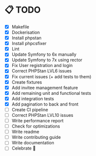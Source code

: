 # 📋  TODO 

- [X] Makefile
- [X] Dockerisation
- [X] Install phpstan
- [X] Install phpcsfixer
- [X] Lint
- [X] Update Symfony to 6x manually
- [X] Update Symfony to 7x using rector
- [X] Fix User registration and login
- [X] Correct PHPStan LVL6 issues
- [X] Fix current issues (+ add tests to them)
- [X] Create fixtures
- [X] Add invitee management feature
- [X] Add remaining unit and functional tests
- [X] Add integration tests
- [X] Add pagination to back and front
- [ ] Create CI pipeline
- [ ] Correct PHPStan LVL10 issues
- [ ] Write performance report
- [ ] Check for optimizations
- [ ] Write readme
- [ ] Write contributing guide
- [ ] Write documentation
- [ ] Celebrate 🎉
